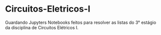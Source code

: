 # Circuitos-Eletricos-I
Guardando Jupyters Notebooks feitos para resolver as listas do 3° estágio da disciplina de Circuitos Elétricos I.
